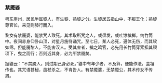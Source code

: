 <script type="text/javascript">
    var head = document.getElementsByTagName('head')[0];
    cssURL = '/public/article_1.css';
    linkTag = document.createElement('link');
    linkTag.href = cssURL;
    linkTag.setAttribute('type','text/css');
    linkTag.setAttribute('rel','stylesheet');
    head.appendChild(linkTag);
</script>
### 禁魇婆

粤东崖州，居民半属黎人，有生黎、熟黎之分。生黎居五指山中，不服王化；熟黎尊官长，来见则膝行而入。

黎女有禁魇婆，能禁咒人致死。其术取所咒之人，或须发，或吐馀槟榔，纳竹筒中。夜间赤身仰卧山顶，对星月施符诵咒。至七日，某人必死，遍体无伤，而其软如绵。但能魇黎人，不能害汉人。受其害者，擒之鸣官，必先用长竹筒穿索扣其颈项下，曳之而行；否则近其身，必为所禁魇矣。

据婆云：“不禁魇人，则过期己身必死。”婆中有年少者，不及笄，便能作法，盖祖传也。其咒语甚秘，虽杖杀之，不肯告人。有禁魇婆，无禁魇公，其术传女不传男。


